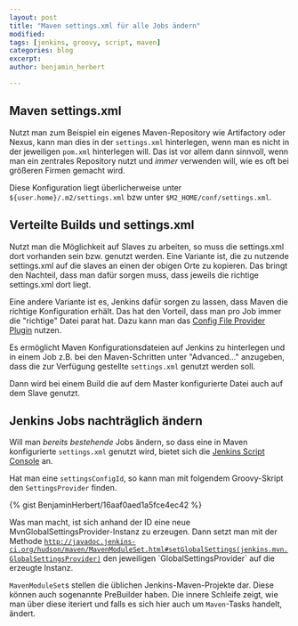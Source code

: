 ```yaml
---
layout: post
title: "Maven settings.xml für alle Jobs ändern"
modified:
tags: [jenkins, groovy, script, maven]
categories: blog
excerpt:
author: benjamin_herbert

---
```


## Maven settings.xml

Nutzt man zum Beispiel ein eigenes Maven-Repository wie Artifactory oder Nexus, kann man dies in der `settings.xml` hinterlegen, wenn man es nicht in der jeweiligen `pom.xml` hinterlegen will. Das ist vor allem dann sinnvoll, wenn man ein zentrales Repository nutzt und _immer_ verwenden will, wie es oft bei größeren Firmen gemacht wird.

Diese Konfiguration liegt überlicherweise unter `${user.home}/.m2/settings.xml` bzw unter `$M2_HOME/conf/settings.xml`.


## Verteilte Builds und settings.xml

Nutzt man die Möglichkeit auf Slaves zu arbeiten, so muss die settings.xml dort vorhanden sein bzw. genutzt werden. Eine Variante ist, die zu nutzende settings.xml auf die slaves an einen der obigen Orte zu kopieren.
Das bringt den Nachteil, dass man dafür sorgen muss, dass jeweils die richtige settings.xml dort liegt.

Eine andere Variante ist es, Jenkins dafür sorgen zu lassen, dass Maven die richtige Konfiguration erhält.
Das hat den Vorteil, dass man pro Job immer die "richtige" Datei parat hat.
Dazu kann man das [Config File Provider Plugin](https://wiki.jenkins-ci.org/display/JENKINS/Config+File+Provider+Plugin) nutzen.

Es ermöglicht Maven Konfigurationsdateien auf Jenkins zu hinterlegen und in einem Job z.B. bei den Maven-Schritten unter "Advanced..." anzugeben, dass die zur Verfügung gestellte `settings.xml` genutzt werden soll.

Dann wird bei einem Build die auf dem Master konfigurierte Datei auch auf dem Slave genutzt.

## Jenkins Jobs nachträglich ändern

Will man _bereits bestehende_ Jobs ändern, so dass eine in Maven konfigurierte `settings.xml` genutzt wird, bietet sich die [Jenkins Script Console](https://wiki.jenkins-ci.org/display/JENKINS/Jenkins+Script+Console) an.

Hat man eine `settingsConfigId`, so kann man mit folgendem Groovy-Skript den `SettingsProvider` finden.

{% gist BenjaminHerbert/16aaf0aed1a5fce4ec42 %}

Was man macht, ist sich anhand der ID eine neue MvnGlobalSettingsProvider-Instanz zu erzeugen. Dann setzt man mit der Methode [`http://javadoc.jenkins-ci.org/hudson/maven/MavenModuleSet.html#setGlobalSettings(jenkins.mvn.GlobalSettingsProvider)`](http://javadoc.jenkins-ci.org/hudson/maven/MavenModuleSet.html#setGlobalSettings(jenkins.mvn.GlobalSettingsProvider)) den jeweiligen `GlobalSettingsProvider` auf die erzeugte Instanz.

`MavenModuleSet`s stellen die üblichen Jenkins-Maven-Projekte dar. Diese können auch sogenannte PreBuilder haben. Die innere Schleife zeigt, wie man über diese iteriert und falls es sich hier auch um `Maven`-Tasks handelt, ändert.

